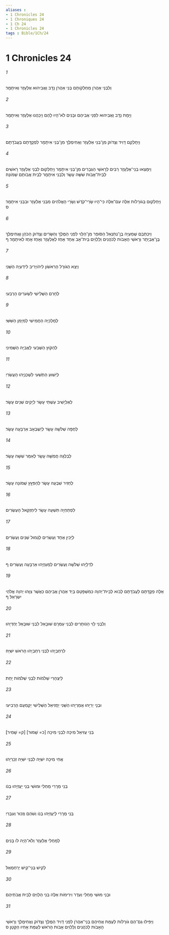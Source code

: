 ```yaml
---
aliases : 
- 1 Chronicles 24
- 1 Chroniques 24
- 1 Ch 24
- 1 Chronicles 24
tags : Bible/1Ch/24
---
```


# 1 Chronicles 24

###### 1
וְלִבְנֵי אַהֲרֹן מַחְלְקֹותָם בְּנֵי אַהֲרֹן נָדָב וַאֲבִיהוּא אֶלְעָזָר וְאִיתָמָר׃
###### 2
וַיָּמָת נָדָב וַאֲבִיהוּא לִפְנֵי אֲבִיהֶם וּבָנִים לֹא־הָיוּ לָהֶם וַיְכַהֲנוּ אֶלְעָזָר וְאִיתָמָר׃
###### 3
וַיֶּחָלְקֵם דָּוִיד וְצָדֹוק מִן־בְּנֵי אֶלְעָזָר וַאֲחִימֶלֶךְ מִן־בְּנֵי אִיתָמָר לִפְקֻדָּתָם בַּעֲבֹדָתָם׃
###### 4
וַיִּמָּצְאוּ בְנֵי־אֶלְעָזָר רַבִּים לְרָאשֵׁי הַגְּבָרִים מִן־בְּנֵי אִיתָמָר וַיַּחְלְקוּם לִבְנֵי אֶלְעָזָר רָאשִׁים לְבֵית־אָבֹות שִׁשָּׁה עָשָׂר וְלִבְנֵי אִיתָמָר לְבֵית אֲבֹותָם שְׁמֹונָה׃
###### 5
וַיַּחְלְקוּם בְּגֹורָלֹות אֵלֶּה עִם־אֵלֶּה כִּי־הָיוּ שָׂרֵי־קֹדֶשׁ וְשָׂרֵי הָאֱלֹהִים מִבְּנֵי אֶלְעָזָר וּבִבְנֵי אִיתָמָר׃ ס
###### 6
וַיִּכְתְּבֵם שְׁמַעְיָה בֶן־נְתַנְאֵל הַסֹּופֵר מִן־הַלֵּוִי לִפְנֵי הַמֶּלֶךְ וְהַשָּׂרִים וְצָדֹוק הַכֹּהֵן וַאֲחִימֶלֶךְ בֶּן־אֶבְיָתָר וְרָאשֵׁי הָאָבֹות לַכֹּהֲנִים וְלַלְוִיִּם בֵּית־אָב אֶחָד אָחֻז לְאֶלְעָזָר וְאָחֻז אָחֻז לְאִיתָמָר׃ ף
###### 7
וַיֵּצֵא הַגֹּורָל הָרִאשֹׁון לִיהֹויָרִיב לִידַעְיָה הַשֵּׁנִי׃
###### 8
לְחָרִם הַשְּׁלִישִׁי לִשְׂעֹרִים הָרְבִעִי׃
###### 9
לְמַלְכִּיָּה הַחֲמִישִׁי לְמִיָּמִן הַשִּׁשִּׁי׃
###### 10
לְהַקֹּוץ הַשְּׁבִעִי לַאֲבִיָּה הַשְּׁמִינִי׃
###### 11
לְיֵשׁוּעַ הַתְּשִׁעִי לִשְׁכַנְיָהוּ הָעֲשִׂרִי׃
###### 12
לְאֶלְיָשִׁיב עַשְׁתֵּי עָשָׂר לְיָקִים שְׁנֵים עָשָׂר׃
###### 13
לְחֻפָּה שְׁלֹשָׁה עָשָׂר לְיֶשֶׁבְאָב אַרְבָּעָה עָשָׂר׃
###### 14
לְבִלְגָּה חֲמִשָּׁה עָשָׂר לְאִמֵּר שִׁשָּׁה עָשָׂר׃
###### 15
לְחֵזִיר שִׁבְעָה עָשָׂר לְהַפִּץֵּץ שְׁמֹונָה עָשָׂר׃
###### 16
לִפְתַחְיָה תִּשְׁעָה עָשָׂר לִיחֶזְקֵאל הָעֶשְׂרִים׃
###### 17
לְיָכִין אֶחָד וְעֶשְׂרִים לְגָמוּל שְׁנַיִם וְעֶשְׂרִים׃
###### 18
לִדְלָיָהוּ שְׁלֹשָׁה וְעֶשְׂרִים לְמַעַזְיָהוּ אַרְבָּעָה וְעֶשְׂרִים׃ ף
###### 19
אֵלֶּה פְקֻדָּתָם לַעֲבֹדָתָם לָבֹוא לְבֵית־יְהוָה כְּמִשְׁפָּטָם בְּיַד אַהֲרֹן אֲבִיהֶם כַּאֲשֶׁר צִוָּהוּ יְהוָה אֱלֹהֵי יִשְׂרָאֵל׃ ף
###### 20
וְלִבְנֵי לֵוִי הַנֹּותָרִים לִבְנֵי עַמְרָם שׁוּבָאֵל לִבְנֵי שׁוּבָאֵל יֶחְדְּיָהוּ׃
###### 21
לִרְחַבְיָהוּ לִבְנֵי רְחַבְיָהוּ הָרֹאשׁ יִשִּׁיָּה׃
###### 22
לַיִּצְהָרִי שְׁלֹמֹות לִבְנֵי שְׁלֹמֹות יָחַת׃
###### 23
וּבְנָי יְרִיָּהוּ אֲמַרְיָהוּ הַשֵּׁנִי יַחֲזִיאֵל הַשְּׁלִישִׁי יְקַמְעָם הָרְבִיעִי׃
###### 24
בְּנֵי עֻזִּיאֵל מִיכָה לִבְנֵי מִיכָה [כ= שָׁמוּר] [ק= שָׁמִיר]׃
###### 25
אֲחִי מִיכָה יִשִּׁיָּה לִבְנֵי יִשִּׁיָּה זְכַרְיָהוּ׃
###### 26
בְּנֵי מְרָרִי מַחְלִי וּמוּשִׁי בְּנֵי יַעֲזִיָּהוּ בְנֹו׃
###### 27
בְּנֵי מְרָרִי לְיַעֲזִיָּהוּ בְנֹו וְשֹׁהַם וְזַכּוּר וְעִבְרִי׃
###### 28
לְמַחְלִי אֶלְעָזָר וְלֹא־הָיָה לֹו בָּנִים׃
###### 29
לְקִישׁ בְּנֵי־קִישׁ יְרַחְמְאֵל׃
###### 30
וּבְנֵי מוּשִׁי מַחְלִי וְעֵדֶר וִירִימֹות אֵלֶּה בְּנֵי הַלְוִיִּם לְבֵית אֲבֹתֵיהֶם׃
###### 31
וַיַּפִּילוּ גַם־הֵם גֹּורָלֹות לְעֻמַּת אֲחֵיהֶם בְּנֵי־אַהֲרֹן לִפְנֵי דָוִיד הַמֶּלֶךְ וְצָדֹוק וַאֲחִימֶלֶךְ וְרָאשֵׁי הָאָבֹות לַכֹּהֲנִים וְלַלְוִיִּם אָבֹות הָרֹאשׁ לְעֻמַּת אָחִיו הַקָּטָן׃ ס
